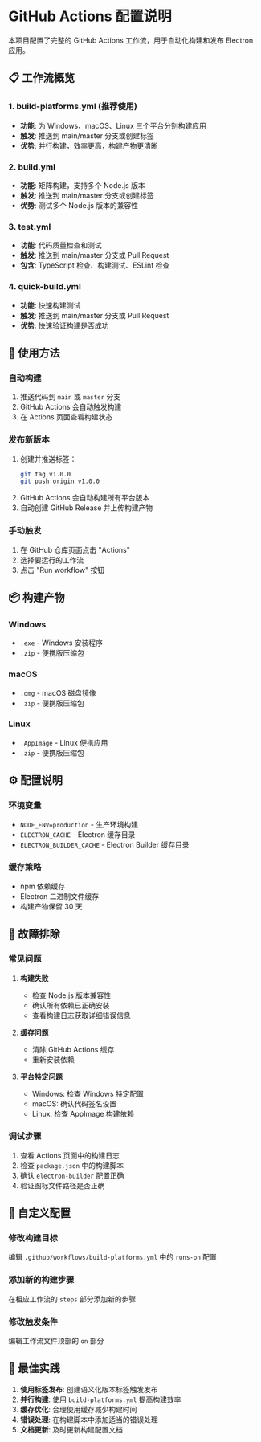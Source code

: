 # GitHub Actions 配置说明

本项目配置了完整的 GitHub Actions 工作流，用于自动化构建和发布 Electron 应用。

## 📋 工作流概览

### 1. **build-platforms.yml** (推荐使用)
- **功能**: 为 Windows、macOS、Linux 三个平台分别构建应用
- **触发**: 推送到 main/master 分支或创建标签
- **优势**: 并行构建，效率更高，构建产物更清晰

### 2. **build.yml** 
- **功能**: 矩阵构建，支持多个 Node.js 版本
- **触发**: 推送到 main/master 分支或创建标签
- **优势**: 测试多个 Node.js 版本的兼容性

### 3. **test.yml**
- **功能**: 代码质量检查和测试
- **触发**: 推送到 main/master 分支或 Pull Request
- **包含**: TypeScript 检查、构建测试、ESLint 检查

### 4. **quick-build.yml**
- **功能**: 快速构建测试
- **触发**: 推送到 main/master 分支或 Pull Request
- **优势**: 快速验证构建是否成功

## 🚀 使用方法

### 自动构建
1. 推送代码到 `main` 或 `master` 分支
2. GitHub Actions 会自动触发构建
3. 在 Actions 页面查看构建状态

### 发布新版本
1. 创建并推送标签：
   ```bash
   git tag v1.0.0
   git push origin v1.0.0
   ```
2. GitHub Actions 会自动构建所有平台版本
3. 自动创建 GitHub Release 并上传构建产物

### 手动触发
1. 在 GitHub 仓库页面点击 "Actions"
2. 选择要运行的工作流
3. 点击 "Run workflow" 按钮

## 📦 构建产物

### Windows
- `.exe` - Windows 安装程序
- `.zip` - 便携版压缩包

### macOS  
- `.dmg` - macOS 磁盘镜像
- `.zip` - 便携版压缩包

### Linux
- `.AppImage` - Linux 便携应用
- `.zip` - 便携版压缩包

## ⚙️ 配置说明

### 环境变量
- `NODE_ENV=production` - 生产环境构建
- `ELECTRON_CACHE` - Electron 缓存目录
- `ELECTRON_BUILDER_CACHE` - Electron Builder 缓存目录

### 缓存策略
- npm 依赖缓存
- Electron 二进制文件缓存
- 构建产物保留 30 天

## 🔧 故障排除

### 常见问题

1. **构建失败**
   - 检查 Node.js 版本兼容性
   - 确认所有依赖已正确安装
   - 查看构建日志获取详细错误信息

2. **缓存问题**
   - 清除 GitHub Actions 缓存
   - 重新安装依赖

3. **平台特定问题**
   - Windows: 检查 Windows 特定配置
   - macOS: 确认代码签名设置
   - Linux: 检查 AppImage 构建依赖

### 调试步骤
1. 查看 Actions 页面中的构建日志
2. 检查 `package.json` 中的构建脚本
3. 确认 `electron-builder` 配置正确
4. 验证图标文件路径是否正确

## 📝 自定义配置

### 修改构建目标
编辑 `.github/workflows/build-platforms.yml` 中的 `runs-on` 配置

### 添加新的构建步骤
在相应工作流的 `steps` 部分添加新的步骤

### 修改触发条件
编辑工作流文件顶部的 `on` 部分

## 🎯 最佳实践

1. **使用标签发布**: 创建语义化版本标签触发发布
2. **并行构建**: 使用 `build-platforms.yml` 提高构建效率
3. **缓存优化**: 合理使用缓存减少构建时间
4. **错误处理**: 在构建脚本中添加适当的错误处理
5. **文档更新**: 及时更新构建配置文档 